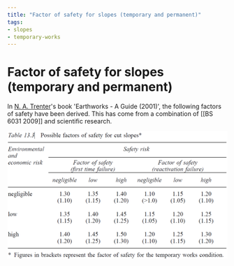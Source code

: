 ```yaml
---
title: "Factor of safety for slopes (temporary and permanent)"
tags: 
- slopes
- temporary-works
---
```

# Factor of safety for slopes (temporary and permanent)

In [N. A. Trenter](notes/N.%20A.%20Trenter.md)'s book 'Earthworks - A Guide (2001)', the following factors of safety have been derived. This has come from a combination of [[BS 6031 2009]] and scientific research.

![Table 13.3](/content/attachments/Pasted%20image%2020220616144926.png)








